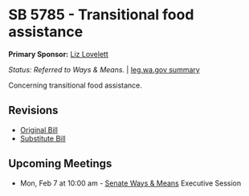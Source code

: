 # SB 5785 - Transitional food assistance
**Primary Sponsor:** [Liz Lovelett](/person/leg/liz.lovelett.md)

*Status: Referred to Ways & Means.* | [leg.wa.gov summary](https://app.leg.wa.gov/billsummary?BillNumber=5785&Year=2021)

Concerning transitional food assistance.

## Revisions
* [Original Bill](1/)
* [Substitute Bill](S/)

## Upcoming Meetings
* Mon, Feb 7 at 10:00 am - [Senate Ways & Means](/senate/2021-22/WM/) Executive Session